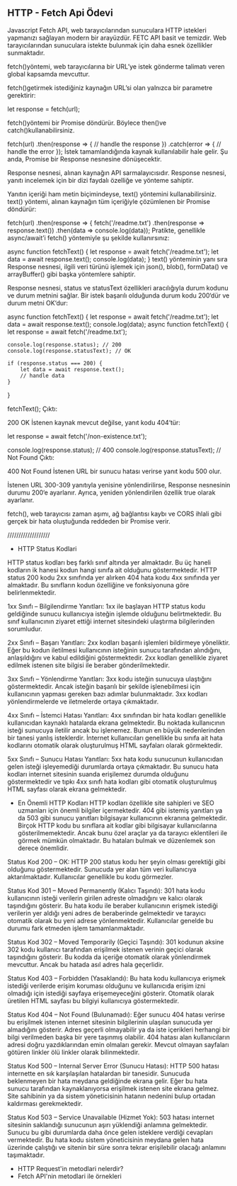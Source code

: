 ## HTTP - Fetch Api Ödevi

Javascript Fetch API, web tarayıcılarından sunuculara HTTP istekleri yapmanızı sağlayan modern bir arayüzdür. FETC API basit ve temizdir. Web tarayıcılarından sunuculara istekte bulunmak için daha esnek özellikler sunmaktadır.

fetch()yöntemi, web tarayıcılarına bir URL’ye istek gönderme talimatı veren global kapsamda mevcuttur.

fetch()getirmek istediğiniz kaynağın URL’si olan yalnızca bir parametre gerektirir:

let response = fetch(url);

fetch()yöntemi bir Promise döndürür. Böylece then()ve catch()kullanabilirsiniz.

fetch(url)
.then(response => {
// handle the response
})
.catch(error => {
// handle the error
});
İstek tamamlandığında kaynak kullanılabilir hale gelir. Şu anda, Promise bir Response nesnesine dönüşecektir.

Response nesnesi, alınan kaynağın API sarmalayıcısıdır. Response nesnesi, yanıtı incelemek için bir dizi faydalı özelliğe ve yönteme sahiptir.

Yanıtın içeriği ham metin biçimindeyse, text() yöntemini kullanabilirsiniz. text() yöntemi, alınan kaynağın tüm içeriğiyle çözümlenen bir Promise döndürür:

fetch(url)
.then(response => {
fetch('/readme.txt')
.then(response => response.text())
.then(data => console.log(data));
Pratikte, genellikle async/await’i fetch() yöntemiyle şu şekilde kullanırsınız:

async function fetchText() {
let response = await fetch('/readme.txt');
let data = await response.text();
console.log(data);
}
text() yönteminin yanı sıra Response nesnesi, ilgili veri türünü işlemek için json(), blob(), formData() ve arrayBuffer() gibi başka yöntemlere sahiptir.

Response nesnesi, status ve statusText özellikleri aracılığıyla durum kodunu ve durum metnini sağlar. Bir istek başarılı olduğunda durum kodu 200‘dür ve durum metni OK‘dur:

async function fetchText() {
let response = await fetch('/readme.txt');
let data = await response.text();
console.log(data);
async function fetchText() {
let response = await fetch('/readme.txt');

    console.log(response.status); // 200
    console.log(response.statusText); // OK

    if (response.status === 200) {
        let data = await response.text();
        // handle data
    }

}

fetchText();
Çıktı:

200
OK
İstenen kaynak mevcut değilse, yanıt kodu 404‘tür:

let response = await fetch('/non-existence.txt');

console.log(response.status); // 400
console.log(response.statusText); // Not Found
Çıktı:

400
Not Found
İstenen URL bir sunucu hatası verirse yanıt kodu 500 olur.

İstenen URL 300-309 yanıtıyla yenisine yönlendirilirse, Response nesnesinin durumu 200‘e ayarlanır. Ayrıca, yeniden yönlendirilen özellik true olarak ayarlanır.

fetch(), web tarayıcısı zaman aşımı, ağ bağlantısı kaybı ve CORS ihlali gibi gerçek bir hata oluştuğunda reddeden bir Promise verir.

///////////////////

- HTTP Status Kodlari

HTTP status kodları beş farklı sınıf altında yer almaktadır. Bu üç haneli kodların ik hanesi kodun hangi sınıfa ait olduğunu göstermektedir. HTTP status 200 kodu 2xx sınıfında yer alırken 404 hata kodu 4xx sınıfında yer almaktadır. Bu sınıfların kodun özelliğine ve fonksiyonuna göre belirlenmektedir.

1xx Sınıfı – Bilgilendirme Yanıtları: 1xx ile başlayan HTTP status kodu geldiğinde sunucu kullanıcıya isteğin işlemde olduğunu belirtmektedir. Bu sınıf kullanıcının ziyaret ettiği internet sitesindeki ulaştırma bilgilerinden sorumludur.

2xx Sınıfı – Başarı Yanıtları: 2xx kodları başarılı işlemleri bildirmeye yöneliktir. Eğer bu kodun iletilmesi kullanıcının isteğinin sunucu tarafından alındığını, anlaşıldığını ve kabul edildiğini göstermektedir. 2xx kodları genellikle ziyaret edilmek istenen site bilgisi ile beraber gönderilmektedir.

3xx Sınıfı – Yönlendirme Yanıtları: 3xx kodu isteğin sunucuya ulaştığını göstermektedir. Ancak isteğin başarılı bir şekilde işlenebilmesi için kullanıcının yapması gereken bazı adımlar bulunmaktadır. 3xx kodları yönlendirmelerde ve iletmelerde ortaya çıkmaktadır.

4xx Sınıfı – İstemci Hatası Yanıtları: 4xx sınıfından bir hata kodları genellikle kullanıcıdan kaynaklı hatalarda ekrana gelmektedir. Bu noktada kullanıcının isteği sunucuya iletilir ancak bu işlenemez. Bunun en büyük nedenlerinden bir tanesi yanlış isteklerdir. İnternet kullanıcıları genellikle bu sınıfa ait hata kodlarını otomatik olarak oluşturulmuş HTML sayfaları olarak görmektedir.

5xx Sınıfı – Sunucu Hatası Yanıtları: 5xx hata kodu sunucunun kullanıcıdan gelen isteği işleyemediği durumlarda ortaya çıkmaktadır. Bu sunucu hata kodları internet sitesinin suanda erişilemez durumda olduğunu göstermektedir ve tıpkı 4xx sınıfı hata kodları gibi otomatik oluşturulmuş HTML sayfası olarak ekrana gelmektedir.

- En Önemli HTTP Kodları
  HTTP kodları özellikle site sahipleri ve SEO uzmanları için önemli bilgiler içermektedir. 404 gibi istemiş yanıtları ya da 503 gibi sunucu yanıtları bilgisayar kullanıcının ekranına gelmektedir. Birçok HTTP kodu bu sınıflara ait kodlar gibi bilgisayar kullanıcılarına gösterilmemektedir. Ancak bunu özel araçlar ya da tarayıcı eklentileri ile görmek mümkün olmaktadır. Bu hataları bulmak ve düzenlemek son derece önemlidir.

Status Kod 200 – OK: HTTP 200 status kodu her şeyin olması gerektiği gibi olduğunu göstermektedir. Sunucuda yer alan tüm veri kullanıcıya aktarılmaktadır. Kullanıcılar genellikle bu kodu görmezler.

Status Kod 301 – Moved Permanently (Kalıcı Taşındı): 301 hata kodu kullanıcının isteği verilerin girilen adreste olmadığını ve kalıcı olarak taşındığını gösterir. Bu hata kodu ile beraber kullanıcının erişmek istediği verilerin yer aldığı yeni adres de beraberinde gelmektedir ve tarayıcı otomatik olarak bu yeni adrese yönlenmektedir. Kullanıcılar genelde bu durumu fark etmeden işlem tamamlanmaktadır.

Status Kod 302 – Moved Temporarily (Geçici Taşındı): 301 kodunun aksine 302 kodu kullanıcı tarafından erişilmek istenen verinin geçici olarak taşındığını gösterir. Bu kodda da içeriğe otomatik olarak yönlendirmek mevcuttur. Ancak bu hatada asıl adres hala geçerlidir.

Status Kod 403 – Forbidden (Yasaklandı): Bu hata kodu kullanıcıya erişmek istediği verilerde erişim koruması olduğunu ve kullanıcıda erişim izni olmadığı için istediği sayfaya erişemeyeceğini gösterir. Otomatik olarak üretilen HTML sayfası bu bilgiyi kullanıcıya göstermektedir.

Status Kod 404 – Not Found (Bulunamadı): Eğer sunucu 404 hatası verirse bu erişilmek istenen internet sitesinin bilgilerinin ulaşılan sunucuda yer almadığını gösterir. Adres geçerli olmayabilir ya da iste içerikleri herhangi bir bilgi verilmeden başka bir yere taşınmış olabilir. 404 hatası alan kullanıcıların adresi doğru yazdıklarından emin olmaları gerekir. Mevcut olmayan sayfaları götüren linkler ölü linkler olarak bilinmektedir.

Status Kod 500 – Internal Server Error (Sunucu Hatası): HTTP 500 hatası internette en sık karşılaşılan hatalardan bir tanesidir. Sunucuda beklenmeyen bir hata meydana geldiğinde ekrana gelir. Eğer bu hata sunucu tarafından kaynaklanıyorsa erişilmek istenen site ekrana gelmez. Site sahibinin ya da sistem yöneticisinin hatanın nedenini bulup ortadan kaldırması gerekmektedir.

Status Kod 503 – Service Unavailable (Hizmet Yok): 503 hatası internet sitesinin saklandığı sunucunun aşırı yüklendiği anlamına gelmektedir. Sunucu bu gibi durumlarda daha önce gelen isteklere verdiği cevapları vermektedir. Bu hata kodu sistem yöneticisinin meydana gelen hata üzerinde çalıştığı ve sitenin bir süre sonra tekrar erişilebilir olacağı anlamını taşımaktadır.

- HTTP Request'in metodlari nelerdir?
- Fetch API'nin metodlari ile örnekleri
